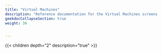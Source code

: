```yaml
---
title: "Virtual Machines"
description: "Reference documentation for the Virtual Machines screens."
geekdocCollapseSection: true
weight: 30


---
```


{{< children depth="2" description="true" >}}
